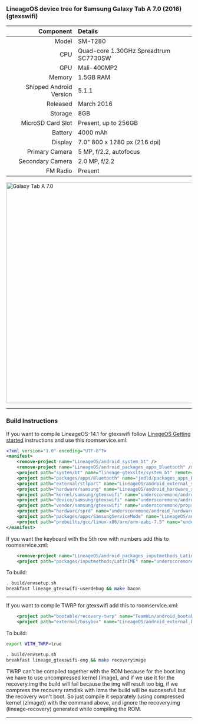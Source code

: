 ### LineageOS device tree for Samsung Galaxy Tab A 7.0 (2016) (gtexswifi)

Component   | Details
-------:|:-------------------------
Model   | SM-T280
CPU     | Quad-core 1.30GHz Spreadtrum SC7730SW
GPU     | Mali-400MP2
Memory  | 1.5GB RAM
Shipped Android Version | 5.1.1
Released | March 2016
Storage | 8GB
MicroSD Card Slot | Present, up to 256GB
Battery | 4000 mAh
Display | 7.0" 800 x 1280 px (216 dpi)
Primary Camera  | 5 MP, f/2.2, autofocus
Secondary Camera | 2.0 MP, f/2.2
FM Radio | Present

<img height="600" src="https://images.samsung.com/is/image/samsung/nz-galaxy-tab-a-7-0-2016-t280-sm-t280nzkaxnz-000000001-front-black?$L2-Thumbnail$" title="Galaxy Tab A 7.0"/>

---

### Build Instructions
If you want to compile LineageOS-14.1 for gtexswifi follow [LinegeOS Getting started](https://github.com/LineageOS/android/tree/cm-14.1#getting-started) instructions and use this roomservice.xml:
```xml
<?xml version="1.0" encoding="UTF-8"?>
<manifest>
    <remove-project name="LineageOS/android_system_bt" />
    <remove-project name="LineageOS/android_packages_apps_Bluetooth" />
    <project path="system/bt" name="lineage-gtexslte/system_bt" remote="github" revision="aosp-7.1"/>
    <project path="packages/apps/Bluetooth" name="jedld/packages_apps_Bluetooth" remote="github" revision="master"/>
    <project path="external/stlport" name="LineageOS/android_external_stlport" remote="github" revision="cm-14.1"/>
    <project path="hardware/samsung" name="LineageOS/android_hardware_samsung" remote="github" revision="cm-14.1"/>
    <project path="kernel/samsung/gtexswifi" name="underscoremone/android_kernel_samsung_gtexswifi" remote="github" revision="cm-14.1"/>
    <project path="device/samsung/gtexswifi" name="underscoremone/android_device_samsung_gtexswifi" remote="github" revision="cm-14.1"/>
    <project path="vendor/samsung/gtexswifi" name="underscoremone/proprietary_vendor_samsung_gtexswifi" remote="github" revision="cm-14.1"/>
    <project path="hardware/sprd" name="underscoremone/android_hardware_sprd" remote="github" revision="cm-14.1"/>
    <project path="packages/apps/SamsungServiceMode" name="LineageOS/android_packages_apps_SamsungServiceMode" remote="github" revision="cm-14.1"/>
    <project path="prebuilts/gcc/linux-x86/arm/arm-eabi-7.5" name="underscoremone/android_prebuilts_gcc_linux-x86_arm_arm-eabi" remote="github" revision="linaro-7.5.0-2019.12" />
</manifest>
```

If you want the keyboard with the 5th row with numbers add this to roomservice.xml:
```xml
    <remove-project name="LineageOS/android_packages_inputmethods_LatinIME" />
    <project path="packages/inputmethods/LatinIME" name="underscoremone/android_packages_inputmethods_LatinIME" remote="github" revision="_cm-14.1"/>
```

To build:
```sh
. build/envsetup.sh
breakfast lineage_gtexswifi-userdebug && make bacon
```

---

If you want to compile TWRP for gtexswifi add this to roomservice.xml:
```xml
    <project path="bootable/recovery-twrp" name="TeamWin/android_bootable_recovery" remote="github" revision="android-9.0" />
    <project path="external/busybox" name="LineageOS/android_external_busybox" remote="github" revision="cm-14.1" />
```

To build:
```sh
export WITH_TWRP=true
```
```sh
. build/envsetup.sh
breakfast lineage_gtexswifi-eng && make recoveryimage
```

TWRP can't be compiled together with the ROM because for the boot.img we have to use uncompressed kernel (Image), and if we use it for the recovery.img the build will fail because the img will result too big, if we compress the recovery ramdisk with lzma the build will be successfull but the recovery won't boot. So just compile it separately (using compressed kernel (zImage)) with the command above, and ignore the recovery.img (lineage-recovery) generated while compiling the ROM.

---
